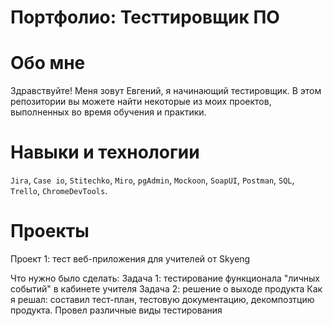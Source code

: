 # Портфолио: Тесттировщик ПО

# Обо мне
Здравствуйте! Меня зовут Евгений, я начинающий тестировщик.
В этом репозитории вы можете найти некоторые из моих проектов, выполненных во время обучения и практики.

# Навыки и технологии
``Jira``, ``Case io``, ``Stitechko``, ``Miro``, ``pgAdmin``, ``Mockoon``,
``SoapUI``, ``Postman``, ``SQL``, ``Trello``, ``ChromeDevTools``.

# Проекты
<p> Проект 1: тест веб-приложения для учителей от Skyeng </p>
Что нужно было сделать:
Задача 1: тестирование функционала "личных событий" в кабинете учителя
Задача 2: решение о выходе продукта
Как я решал: составил тест-план, тестовую документацию, декомпозтцию продукта. Провел различные виды тестирования

